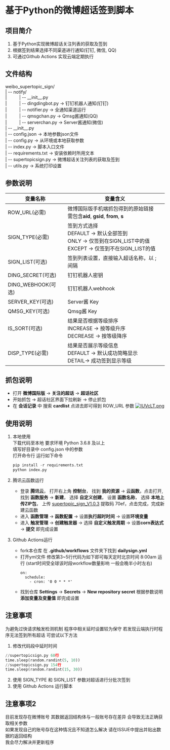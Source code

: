 # 基于Python的微博超话签到脚本
## 项目简介
1. 基于Python实现微博超话关注列表的获取及签到
2. 根据签到结果选择不同渠道进行通知(钉钉, 微信, QQ)
3. 可通过Github Actions 实现云端定期执行

## 文件结构
weibo_supertopic_sign/ <br>
| -- notify/ <br>
|&nbsp;&nbsp;&nbsp;&nbsp;&nbsp;&nbsp;&nbsp;&nbsp;&nbsp;&nbsp;| -- \_\_init\_\_.py <br>
|&nbsp;&nbsp;&nbsp;&nbsp;&nbsp;&nbsp;&nbsp;&nbsp;&nbsp;&nbsp;| -- dingdingbot.py -> 钉钉机器人通知(钉钉) <br>
|&nbsp;&nbsp;&nbsp;&nbsp;&nbsp;&nbsp;&nbsp;&nbsp;&nbsp;&nbsp;| -- notifier.py    -> 全通知渠道运行 <br>
|&nbsp;&nbsp;&nbsp;&nbsp;&nbsp;&nbsp;&nbsp;&nbsp;&nbsp;&nbsp;| -- qmsgchan.py    -> Qmsg酱通知(QQ) <br>
|&nbsp;&nbsp;&nbsp;&nbsp;&nbsp;&nbsp;&nbsp;&nbsp;&nbsp;&nbsp;| -- serverchan.py  -> Server酱通知(微信) <br>
| -- \_\_init\_\_.py <br>
| -- config.json -> 本地参数json文件<br>
| -- config.py -> 从环境或本地获取参数<br>
| -- index.py -> 脚本入口文件<br>
| -- requirements.txt -> 安装依赖时所用文本<br>
| -- supertopicsign.py -> 微博超话关注列表的获取及签到<br>
| -- utils.py -> 系统打印设置<br>

## 参数说明
|变量名称|变量含义  |
|--|--|
|ROW_URL(必需)| 微博国际版手机端抓包得到的原始链接<br>需包含**aid**, **gsid**, **from**, **s** |
|SIGN_TYPE(必需)| 签到方式选择 <br>DEFAULT -> 默认全部签到 <br>ONLY -> 仅签到在SIGN_LIST中的值 <br>EXCEPT -> 仅签到不在SIGN_LIST的值 |
|SIGN_LIST(可选)| 签到列表设置，直接输入超话名称，以 ; 间隔 |
|DING_SECRET(可选)| 钉钉机器人密钥 |
|DING_WEBHOOK(可选)| 钉钉机器人webhook |
|SERVER_KEY(可选)| Server酱 Key |
|QMSG_KEY(可选)| Qmsg酱 Key |
|IS_SORT(可选)| 结果是否根据等级排序<br>INCREASE -> 按等级升序 <br>DECREASE -> 按等级降序|
|DISP_TYPE(必需)| 结果是否展示等级信息 <br>DEFAULT -> 默认成功简略显示 <br>DETAIL-> 成功签到显示等级 |

## 抓包说明
  * 打开 **微博国际版** -> **关注的超话** -> **超话社区**
  * 开始抓包 -> 超话社区界面下拉刷新 -> 停止抓包
  * 在 **会话记录** 中 搜索 **cardlist** 点进去即可得到 ROW_URL 参数
[![IUVcLT.png](https://z3.ax1x.com/2021/11/10/IUVcLT.png)](https://imgtu.com/i/IUVcLT)

## 使用说明
1. 本地使用 <br>
    下载代码至本地 要求环境 Python 3.6.8 及以上 <br>
    填写好目录中 config.json 中的参数 <br>
    打开命令行 运行如下命令
    ```Python
    pip install -r requirements.txt
    python index.py
    ```
2. 腾讯云函数运行 <br>
    * 登录 **腾讯云**， 打开右上角 **控制台**， 找到 **我的资源** -> **云函数**，点击打开, 找到 **函数服务** -> **新建**， 选择 **自定义创建**， 设置 **函数名称**， 选择 **本地上传ZIP包**， 上传 [supertopic_sign_V1.0.3](https://pan.baidu.com/s/1g6uzlpHtP45C8W42_8ivrQ) 提取码 70ef，点击完成，完成新建云函数 <br>
    * 进入 **函数管理** -> **函数配置** -> 设置**执行超时时间** -> 设置**环境变量** <br>
    * 进入 **触发管理** -> **创建触发器** -> 选择 **自定义触发周期** -> 设置**corn表达式** -> **提交** 即完成设置

3. Github Actions运行<br>
    * fork本仓库 在 **.github/workflows** 文件夹下找到 **dailysign.yml**
    * 打开yml文件 修改第3~5行代码为如下即可每天定时北京时间 8:00am 运行 (start时间受全球该时段workflow数量影响 一般会晚半小时左右)
      ```Yml
      on: 
        schedule: 
          - cron: '0 0 * * *'
      ```
     * 找到仓库 **Settings** -> **Secrets** -> **New repository secret** 根据参数说明**添加变量及变量值** 即完成设置

## 注意事项
为避免过快请求触发检测机制 程序中相关延时设置较为保守 若发现云端执行时程序无法签到所有超话 可尝试以下方法 <br>
1. 修改代码段中延时时间
```Python
//supertopicsign.py 68行
time.sleep(random.randint(5, 10))
//supertopicsign.py 154行
time.sleep(random.randint(15, 30))
```
2. 使用 SIGN_TYPE 和 SIGN_LIST 参数对超话进行分批次签到 <br>
3. 使用 Github Actions 运行脚本 <br>

## 注意事项2
目前发现存在微博账号 其数据返回结构体与一般账号存在差异 会导致无法正确获取相关参数<br>
如果发现自己的账号存在这种情况且不知道怎么解决 请在ISSUE中提出并贴出数据的返回结构<br>
我会尽力解决并更新程序
